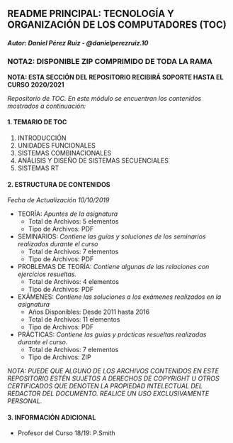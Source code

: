 ## README PRINCIPAL: TECNOLOGÍA Y ORGANIZACIÓN DE LOS COMPUTADORES (TOC)

##### Autor: *Daniel Pérez Ruiz - @danielperezruiz.10*

### NOTA2: DISPONIBLE ZIP COMPRIMIDO DE TODA LA RAMA

**NOTA: ESTA SECCIÓN DEL REPOSITORIO RECIBIRÁ SOPORTE HASTA EL CURSO 2020/2021**

*Repositorio de TOC. En este módulo se encuentran los contenidos mostrados a continuación:*

#### 1. TEMARIO DE TOC

1. INTRODUCCIÓN
2. UNIDADES FUNCIONALES
3. SISTEMAS COMBINACIONALES
4. ANÁLISIS Y DISEÑO DE SISTEMAS SECUENCIALES
5. SISTEMAS RT

#### 2. ESTRUCTURA DE CONTENIDOS

*Fecha de Actualización 10/10/2019*

* TEORÍA: *Apuntes de la asignatura*
  * Total de Archivos: 5 elementos
  * Tipo de Archivos: PDF
* SEMINARIOS: *Contiene las guías y soluciones de los seminarios realizados durante el curso*
  * Total de Archivos: 7 elementos
  * Tipo de Archivos: PDF
* PROBLEMAS DE TEORÍA: *Contiene algunas de las relaciones con ejercicios resueltas.*
  * Total de Archivos: 4 elementos
  * Tipo de Archivos: PDF
* EXÁMENES: *Contiene las soluciones a los exámenes realizados en la asignatura*
  * Años Disponibles:  Desde 2011 hasta 2016
  * Total de Archivos: 11 elementos
  * Tipo de Archivos: PDF
* PRÁCTICAS: *Contiene las guías y prácticas resueltas realizadas durante el curso.*
  * Total de Archivos: 7 elementos
  * Tipo de Archivos: ZIP

*NOTA: PUEDE QUE ALGUNO DE LOS ARCHIVOS CONTENIDOS EN ESTE REPOSITORIO ESTÉN SUJETOS A DERECHOS DE COPYRIGHT U OTROS CERTIFICADOS QUE DENOTEN LA PROPIEDAD INTELECTUAL DEL REDACTOR DEL DOCUMENTO. REALICE UN USO EXCLUSIVAMENTE PERSONAL.*

#### 3. INFORMACIÓN ADICIONAL

* Profesor del Curso 18/19: P.Smith